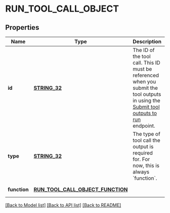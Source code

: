 # RUN_TOOL_CALL_OBJECT

## Properties
Name | Type | Description | Notes
------------ | ------------- | ------------- | -------------
**id** | [**STRING_32**](STRING_32.md) | The ID of the tool call. This ID must be referenced when you submit the tool outputs in using the [Submit tool outputs to run](/docs/api-reference/runs/submitToolOutputs) endpoint. | [default to null]
**type** | [**STRING_32**](STRING_32.md) | The type of tool call the output is required for. For now, this is always &#x60;function&#x60;. | [default to null]
**function** | [**RUN_TOOL_CALL_OBJECT_FUNCTION**](RunToolCallObject_function.md) |  | [default to null]

[[Back to Model list]](../README.md#documentation-for-models) [[Back to API list]](../README.md#documentation-for-api-endpoints) [[Back to README]](../README.md)


